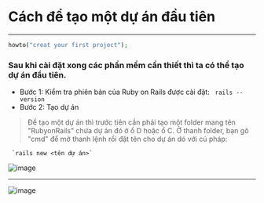 # Cách để tạo một dự án đầu tiên
*** 
```php 
howto("creat your first project");
```
### Sau khi cài đặt xong các phần mềm cần thiết thì ta có thể tạo dự án đầu tiên.
* Bước 1: Kiểm tra phiên bản của Ruby on Rails được cài đặt:
``` rails --version```
* Bước 2: Tạo dự án
> Để tạo một dự án thì trước tiên cần phải tạo một folder mang tên "RubyonRails" chứa dự án đó ở ổ D hoặc ổ C. Ở thanh folder, bạn gõ "cmd" để mở thanh lệnh rồi đặt tên cho dự án dó với cú pháp:
```
 `rails new <tên dự án>`
```
![image](https://github.com/LuongHuuPhuc/Ruby-projects/assets/156191563/dff05a65-b659-4269-b709-4d79b2b6a473)
***
![image](https://github.com/LuongHuuPhuc/Ruby-projects/assets/156191563/c4f75083-8698-4291-9f00-3ff9d284f17a)

